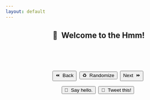 ```yaml
---
layout: default
---
```

<meta name="twitter:card" content="summary" />
<meta name="twitter:site" content="{{ page.title }}" />
<meta name="twitter:title" content="{{ page.title }}" />
<meta name="twitter:image" content="{{ page.title_image }}" />

<script src="https://ajax.googleapis.com/ajax/libs/jquery/3.5.1/jquery.min.js"></script>
<script src="js/random_quote.js"></script>

<center>
<h2>💬&nbsp;&nbsp;Welcome to the Hmm!</h2>
<h4 id = "id_subtitle"> </h4>
<p style="margin-bottom:28px;"></p>


<div class="card">
<h1 id = "id_emoji"/>
<h2 id = "id_title"/>
<h4 id = "id_text"/>
<br>
<h5 id = "id_topic"/>
</div>

<p style="margin:28px;"></p>

<div class="quest">
<h4 id = "id_quest_text" style="margin-bottom:0px;"/>
</div>

<p style="margin:22px;"></p>

<button type = "button" id = "button_previous" onTouchEnd="previousItem();">⏪&nbsp;&nbsp;Back</button>&nbsp;
<button type = "button" id = "button" onTouchEnd="randomItem();">♻️&nbsp;&nbsp;Randomize</button>&nbsp;
<button type = "button" id = "button_next" onTouchEnd="nextItem();">Next&nbsp;&nbsp;⏩</button>&nbsp;
<p style="margin:10px;"></p>
<button type = "button" id = "button_tweet" onTouchEnd="sayHello();">👋&nbsp;&nbsp;Say hello.</button>&nbsp;
<button type = "button" id = "button_tweet" onTouchEnd="generateTweet();">🦆&nbsp;&nbsp;Tweet this!</button>&nbsp;
</center>
